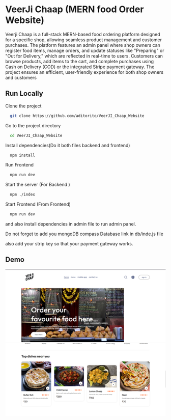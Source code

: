 

# VeerJi Chaap (MERN food Order Website)
Veerji Chaap is a full-stack MERN-based food ordering platform designed for a specific shop, allowing seamless product management and customer purchases. The platform features an admin panel where shop owners can register food items, manage orders, and update statuses like "Preparing" or "Out for Delivery," which are reflected in real-time to users. Customers can browse products, add items to the cart, and complete purchases using Cash on Delivery (COD) or the integrated Stripe payment gateway. The project ensures an efficient, user-friendly experience for both shop owners and customers


## Run Locally

Clone the project

```bash
  git clone https://github.com/aditorito/VeerJI_Chaap_Website
```

Go to the project directory 

```bash
  cd VeerJI_Chaap_Website
```

Install dependencies(Do it both files backend and frontend)

```bash
  npm install
```

Run Frontend

```bash
  npm run dev
```

Start the server (For Backend )

```bash
  npm ./index
```
Start Frontend (From Frontend)
```bash
  npm run dev
```
and also install dependencies in admin file to run admin panel.

Do not forget to add you mongoDB compass Database link in db/inde.js file 

also add your strip key so that your payment gateway works.

## Demo
![Screenshot (109)](https://github.com/aditorito/VeerJI_Chaap_Website/blob/master/git_assets/Screenshot%20(29).png)
![Screenshot (101)](https://github.com/aditorito/VeerJI_Chaap_Website/blob/master/git_assets/Screenshot%20(30).png)

